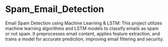 # Spam_Email_Detection
Email Spam Detection using Machine Learning &amp; LSTM: This project utilizes machine learning algorithms and LSTM models to classify emails as spam or not spam. It preprocesses email content, applies feature extraction, and trains a model for accurate prediction, improving email filtering and security.
